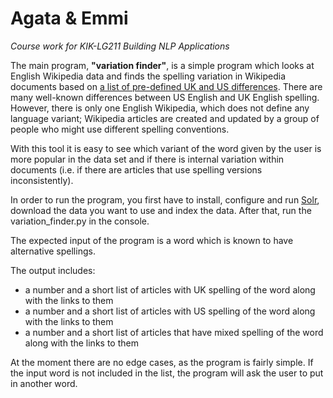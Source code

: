 # Agata & Emmi
*Course work for KIK-LG211 Building NLP Applications*

The main program, **"variation finder"**, is a simple program which looks at English Wikipedia data and finds the spelling variation in Wikipedia documents based on [a list of pre-defined UK and US differences](https://github.com/emlala/emmiagata/blob/master/python_programs/wordlist.csv).
There are many well-known differences between US English and UK English spelling. However, there is only one English Wikipedia, which does not define any language variant; Wikipedia articles are created and updated by a group of people who might use different spelling conventions. 

With this tool it is easy to see which variant of the word given by the user is more popular in the data set and if there is internal variation within documents (i.e. if there are articles that use spelling versions inconsistently).

In order to run the program, you first have to install, configure and run [Solr](http://www.apache.org/dyn/closer.lua/lucene/solr/7.1.0), download the data you want to use and index the data. After that, run the variation_finder.py in the console.

The expected input of the program is a word which is known to have alternative spellings. 

The output includes:
* a number and a short list of articles with UK spelling of the word along with the links to them
* a number and a short list of articles with US spelling of the word along with the links to them
* a number and a short list of articles that have mixed spelling of the word along with the links to them

At the moment there are no edge cases, as the program is fairly simple. If the input word is not included in the list, the program will ask the user to put in another word.

